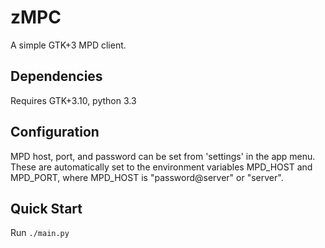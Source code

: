 # zMPC

A simple GTK+3 MPD client.

## Dependencies

Requires GTK+3.10, python 3.3

## Configuration

MPD host, port, and password can be set from 'settings' in the app menu.  These
are automatically set to the environment variables MPD_HOST and MPD_PORT, where
MPD_HOST is "password@server" or "server".

## Quick Start

Run `./main.py`
